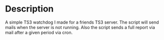 # Description 
A simple TS3 watchdog I made for a friends TS3 server. The script will send mails when the server is not running. Also the script sends a full report via mail after a given period via cron.
